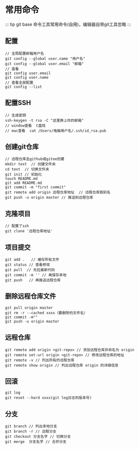 # 常用命令

::: tip
git base 命令工具常用命令(自用)，编辑器自带git工具忽略
:::

## 配置

```
// 全局配置邮箱用户名
git config --global user.name "用户名"
git config --global user.email "邮箱"
// 查看
git config user.email
git config user.name 
// 查看全部配置
git config --list
```

## 配置SSH

```
// 生成密钥
ssh-keygen -t rsa -C "这里换上你的邮箱"
// window查看  C盘找
// mac查看  cat /Users/电脑用户名/.ssh/id_rsa.pub
```

## 创建git仓库

```
// 远程仓库去github或gitee创建
mkdir text  // 创建文件夹
cd text  // 切换文件夹
git init // 初始化
touch README.md
git add README.md
git commit -m "first commit"
git remote add origin 远程仓库地址  // 远程仓库取别名
git push -u origin master // 推送到远程仓库
```

## 克隆项目

```
// 配置了ssh
git clone '远程仓库地址'
```

## 项目提交

```
git add .	// 缓存所有文件
git status // 查看修改
git pull  // 先拉最新代码
git commit -m '' // 再保存本地
git push   // 再推送远程仓库 
```

## 删除远程仓库文件

```
git pull origin master
git rm -r --cached xxxx（要删除的文件名）
git commit -m""
git push -u origin master
```

## 远程仓库

```
git remote add origin <git-repo> // 添加远程仓库并命名为 origin
git remote set-url origin <git-repo> // 修改远程仓库的地址
git remote -v // 列出所有的远程仓库
git remote show origin // 列出远程仓库 origin 的详细信息
```

## 回滚

```
git log
git reset --hard xxxx(git log日志的版本号)
```

## 分支

```
git branch // 列出本地分支
git branch -r // 远程分支
git checkout 分支名字 // 切换分支
git merge  分支名字 // 合并分支
```
